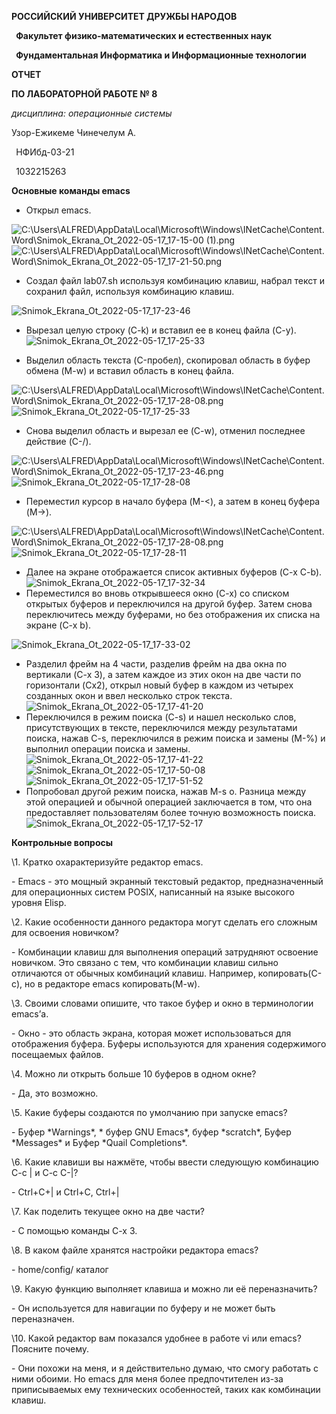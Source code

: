 ﻿**РОССИЙСКИЙ УНИВЕРСИТЕТ ДРУЖБЫ НАРОДОВ**

` `**Факультет физико-математических и естественных наук**

` `**Фундаментальная Информатика и Информационные технологии**

**ОТЧЕТ** 

**ПО ЛАБОРАТОРНОЙ РАБОТЕ № 8**

*дисциплина:*	*операционные системы*






Узор-Ежикеме Чинечелум А.

` `НФИбд-03-21

` `1032215263 







**Основные команды emacs**

- Открыл emacs.

![C:\Users\ALFRED\AppData\Local\Microsoft\Windows\INetCache\Content.Word\Snimok\_Ekrana\_Ot\_2022-05-17\_17-15-00 (1).png](Aspose.Words.bae7e136-7c81-4e8d-999d-d8949632da9e.001.png)      ![C:\Users\ALFRED\AppData\Local\Microsoft\Windows\INetCache\Content.Word\Snimok\_Ekrana\_Ot\_2022-05-17\_17-21-50.png](Aspose.Words.bae7e136-7c81-4e8d-999d-d8949632da9e.002.png)


- Создал файл lab07.sh используя комбинацию клавиш, набрал текст и сохранил файл, используя комбинацию клавиш.

![](Aspose.Words.bae7e136-7c81-4e8d-999d-d8949632da9e.003.png "Snimok\_Ekrana\_Ot\_2022-05-17\_17-23-46")

- Вырезал целую строку (C-k) и вставил ее в конец файла (C-y).![](Aspose.Words.bae7e136-7c81-4e8d-999d-d8949632da9e.004.png "Snimok\_Ekrana\_Ot\_2022-05-17\_17-25-33")

- Выделил область текста (C-пробел), скопировал область в буфер обмена (M-w) и вставил область в конец файла.				

![C:\Users\ALFRED\AppData\Local\Microsoft\Windows\INetCache\Content.Word\Snimok\_Ekrana\_Ot\_2022-05-17\_17-28-08.png](Aspose.Words.bae7e136-7c81-4e8d-999d-d8949632da9e.005.png)![](Aspose.Words.bae7e136-7c81-4e8d-999d-d8949632da9e.006.png "Snimok\_Ekrana\_Ot\_2022-05-17\_17-25-33")


- Снова выделил область и вырезал ее (C-w), отменил последнее действие (C-/).



![C:\Users\ALFRED\AppData\Local\Microsoft\Windows\INetCache\Content.Word\Snimok\_Ekrana\_Ot\_2022-05-17\_17-23-46.png](Aspose.Words.bae7e136-7c81-4e8d-999d-d8949632da9e.007.png)![](Aspose.Words.bae7e136-7c81-4e8d-999d-d8949632da9e.008.png "Snimok\_Ekrana\_Ot\_2022-05-17\_17-28-08")


- Переместил курсор в начало буфера (M-<), а затем в конец буфера (M->).

![C:\Users\ALFRED\AppData\Local\Microsoft\Windows\INetCache\Content.Word\Snimok\_Ekrana\_Ot\_2022-05-17\_17-28-08.png](Aspose.Words.bae7e136-7c81-4e8d-999d-d8949632da9e.009.png)![](Aspose.Words.bae7e136-7c81-4e8d-999d-d8949632da9e.010.png "Snimok\_Ekrana\_Ot\_2022-05-17\_17-28-11")


- Далее на экране отображается список активных буферов (C-x C-b).![](Aspose.Words.bae7e136-7c81-4e8d-999d-d8949632da9e.011.png "Snimok\_Ekrana\_Ot\_2022-05-17\_17-32-34")
- Переместился во вновь открывшееся окно (C-x) со списком открытых буферов и переключился на другой буфер. Затем снова переключитесь между буферами, но без отображения их списка на экране (C-x b).

![](Aspose.Words.bae7e136-7c81-4e8d-999d-d8949632da9e.012.png "Snimok\_Ekrana\_Ot\_2022-05-17\_17-33-02")




- Разделил фрейм на 4 части, разделив фрейм на два окна по вертикали (C-x 3), а затем каждое из этих окон на две части по горизонтали (Cx2), открыл новый буфер в каждом из четырех созданных окон и ввел несколько строк текста.![](Aspose.Words.bae7e136-7c81-4e8d-999d-d8949632da9e.013.png "Snimok\_Ekrana\_Ot\_2022-05-17\_17-41-20")
- Переключился в режим поиска (C-s) и нашел несколько слов, присутствующих в тексте, переключился между результатами поиска, нажав C-s, переключился в режим поиска и замены (M-%) и выполнил операции поиска и замены.![](Aspose.Words.bae7e136-7c81-4e8d-999d-d8949632da9e.014.png "Snimok\_Ekrana\_Ot\_2022-05-17\_17-41-22")![](Aspose.Words.bae7e136-7c81-4e8d-999d-d8949632da9e.015.png "Snimok\_Ekrana\_Ot\_2022-05-17\_17-50-08")![](Aspose.Words.bae7e136-7c81-4e8d-999d-d8949632da9e.016.png "Snimok\_Ekrana\_Ot\_2022-05-17\_17-51-52")
- Попробовал другой режим поиска, нажав M-s o. Разница между этой операцией и обычной операцией заключается в том, что она предоставляет пользователям более точную возможность поиска.![](Aspose.Words.bae7e136-7c81-4e8d-999d-d8949632da9e.017.png "Snimok\_Ekrana\_Ot\_2022-05-17\_17-52-17")


**Контрольные вопросы**

\1. Кратко охарактеризуйте редактор emacs.

\- Emacs - это мощный экранный текстовый редактор, предназначенный для операционных систем POSIX, написанный на языке высокого уровня Elisp.

\2. Какие особенности данного редактора могут сделать его сложным для освоения новичком?

\- Комбинации клавиш для выполнения операций затрудняют освоение новичком. Это связано с тем, что комбинации клавиш сильно отличаются от обычных комбинаций клавиш. Например, копировать(C-c), но в редакторе emacs копировать(M-w).

\3. Своими словами опишите, что такое буфер и окно в терминологии emacs’а.

\- Окно - это область экрана, которая может использоваться для отображения буфера. Буферы используются для хранения содержимого посещаемых файлов.

\4. Можно ли открыть больше 10 буферов в одном окне?

\- Да, это возможно.

\5. Какие буферы создаются по умолчанию при запуске emacs?

\- Буфер \*Warnings\*, \* буфер GNU Emacs\*, буфер \*scratch\*, Буфер \*Messages\* и Буфер \*Quail Completions\*.

\6. Какие клавиши вы нажмёте, чтобы ввести следующую комбинацию C-c | и C-c C-|?

\- Ctrl+C+| и Ctrl+C, Ctrl+|

\7. Как поделить текущее окно на две части?

\- С помощью команды C-x 3.

\8. В каком файле хранятся настройки редактора emacs?

\- home/config/ каталог

\9. Какую функцию выполняет клавиша и можно ли её переназначить?

\- Он используется для навигации по буферу и не может быть переназначен.

\10. Какой редактор вам показался удобнее в работе vi или emacs? Поясните почему.

\- Они похожи на меня, и я действительно думаю, что смогу работать с ними обоими. Но emacs для меня более предпочтителен из-за приписываемых ему технических особенностей, таких как комбинации клавиш.







